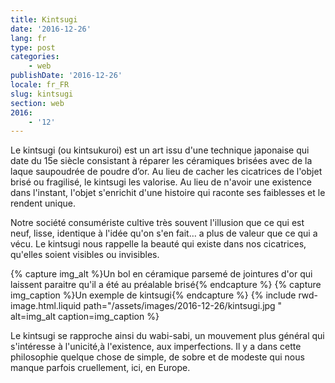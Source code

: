 ```yaml
---
title: Kintsugi
date: '2016-12-26'
lang: fr
type: post
categories:
    - web
publishDate: '2016-12-26'
locale: fr_FR
slug: kintsugi
section: web
2016:
    - '12'
---
```


Le <span lang="ja">kintsugi</span> (ou <span lang="ja">kintsukuroi</span>) est un art issu d'une technique japonaise qui date du 15e siècle consistant à réparer les céramiques brisées avec de la laque saupoudrée de poudre d’or. Au lieu de cacher les cicatrices de l'objet brisé ou fragilisé, le <span lang="ja">kintsugi</span> les valorise. Au lieu de n'avoir une existence dans l'instant, l'objet s'enrichit d'une histoire qui raconte ses faiblesses et le rendent unique.

Notre société consumériste cultive très souvent l'illusion que ce qui est neuf, lisse, identique à l'idée qu'on s'en fait… a plus de valeur que ce qui a vécu. Le <span lang="ja">kintsugi</span> nous rappelle la beauté qui existe dans nos cicatrices, qu'elles soient visibles ou invisibles.

{% capture img_alt %}Un bol en céramique parsemé de jointures d'or qui laissent paraitre qu'il a été au préalable brisé{% endcapture %}
{% capture img_caption %}Un exemple de <span lang="ja">kintsugi</span>{% endcapture %}
{% include rwd-image.html.liquid 
    path="/assets/images/2016-12-26/kintsugi.jpg "
    alt=img_alt
    caption=img_caption 
%}

Le <span lang="ja">kintsugi</span> se rapproche ainsi du <span lang="ja">wabi-sabi</span>, un mouvement plus général qui s'intéresse à l'unicité,à l'existence, aux imperfections. Il y a dans cette philosophie quelque chose de simple, de sobre et de modeste qui nous manque parfois cruellement, ici, en Europe.
